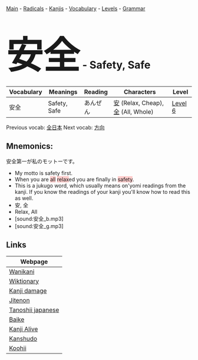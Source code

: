 <style> bigfont {font-size: 100px}</style>
[Main](../README.md) -
[Radicals](../radicals.md) -
[Kanjis](../kanjis.md) -
[Vocabulary](../vocabulary.md) -
[Levels](../levels.md) -
[Grammar](../grammar.md)
# <bigfont> 安全</bigfont> - Safety, Safe 

| Vocabulary | Meanings | Reading | Characters | Level |
| --- | --- | --- | --- | --- |
| 安全 | Safety, Safe | あんぜん |  [安](../kanjis/安.md) (Relax, Cheap), [全](../kanjis/全.md) (All, Whole) | [Level 6](../levels/wk_level6.md) |

Previous vocab: [全日本](全日本.md) Next vocab: [方向](方向.md) 

## Mnemonics:
安全第一が私のモットーです。
* My motto is safety first.
* When you are <span style="background-color:#ffcccb"> all</span> <span style="background-color:#ffcccb"> relax</span>ed you are finally in <span style="background-color:#ffcccb"> safety</span>.
* This is a jukugo word, which usually means on'yomi readings from the kanji. If you know the readings of your kanji you'll know how to read this as well.
* 安, 全
* Relax, All
* [sound:安全_b.mp3]
* [sound:安全_g.mp3]


## Links 

| Webpage |
| --- |
| [Wanikani          ](https://www.wanikani.com/kanji/安全) |
| [Wiktionary        ](https://en.wiktionary.org/wiki/安全) |
| [Kanji damage      ](http://www.kanjidamage.com/kanji/search?utf8=✓&q=安全) |
| [Jitenon           ](https://jitenon.com/kanji/安全) |
| [Tanoshii japanese ](https://www.tanoshiijapanese.com/dictionary/kanji.cfm?k=安全) |
| [Baike             ](https://baike.baidu.com/item/安全) |
| [Kanji Alive       ](https://app.kanjialive.com/安全) |
| [Kanshudo          ](https://www.kanshudo.com/searchmn?q=安全) |
| [Koohii            ](https://kanji.koohii.com/study/kanji/安全) |
